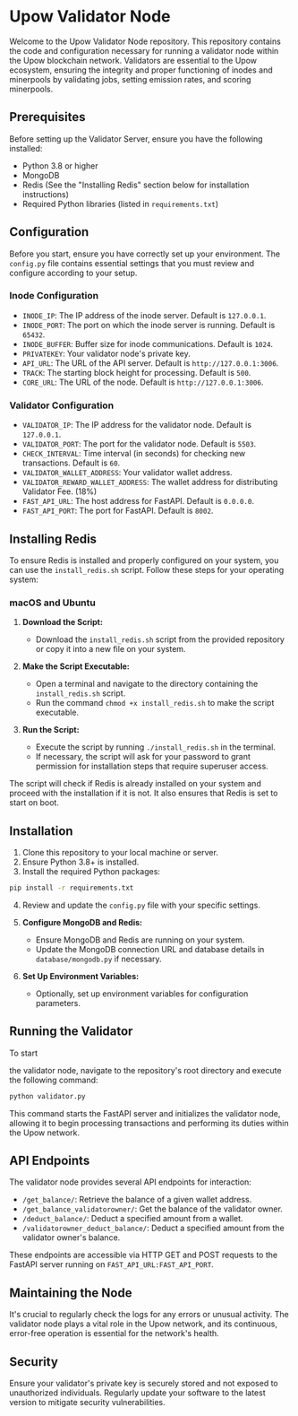 # Upow Validator Node

Welcome to the Upow Validator Node repository. This repository contains the code and configuration necessary for running a validator node within the Upow blockchain network. Validators are essential to the Upow ecosystem, ensuring the integrity and proper functioning of inodes and minerpools by validating jobs, setting emission rates, and scoring minerpools.

## Prerequisites

Before setting up the Validator Server, ensure you have the following installed:

- Python 3.8 or higher
- MongoDB
- Redis (See the "Installing Redis" section below for installation instructions)
- Required Python libraries (listed in `requirements.txt`)

## Configuration

Before you start, ensure you have correctly set up your environment. The `config.py` file contains essential settings that you must review and configure according to your setup.

### Inode Configuration

- `INODE_IP`: The IP address of the inode server. Default is `127.0.0.1`.
- `INODE_PORT`: The port on which the inode server is running. Default is `65432`.
- `INODE_BUFFER`: Buffer size for inode communications. Default is `1024`.
- `PRIVATEKEY`: Your validator node's private key.
- `API_URL`: The URL of the API server. Default is `http://127.0.0.1:3006`.
- `TRACK`: The starting block height for processing. Default is `500`.
- `CORE_URL`: The URL of the node. Default is `http://127.0.0.1:3006`.

### Validator Configuration

- `VALIDATOR_IP`: The IP address for the validator node. Default is `127.0.0.1`.
- `VALIDATOR_PORT`: The port for the validator node. Default is `5503`.
- `CHECK_INTERVAL`: Time interval (in seconds) for checking new transactions. Default is `60`.
- `VALIDATOR_WALLET_ADDRESS`: Your validator wallet address.
- `VALIDATOR_REWARD_WALLET_ADDRESS`: The wallet address for distributing Validator Fee. (18%)
- `FAST_API_URL`: The host address for FastAPI. Default is `0.0.0.0`.
- `FAST_API_PORT`: The port for FastAPI. Default is `8002`.

## Installing Redis

To ensure Redis is installed and properly configured on your system, you can use the `install_redis.sh` script. Follow these steps for your operating system:

### macOS and Ubuntu

1. **Download the Script:**

   - Download the `install_redis.sh` script from the provided repository or copy it into a new file on your system.

2. **Make the Script Executable:**

   - Open a terminal and navigate to the directory containing the `install_redis.sh` script.
   - Run the command `chmod +x install_redis.sh` to make the script executable.

3. **Run the Script:**
   - Execute the script by running `./install_redis.sh` in the terminal.
   - If necessary, the script will ask for your password to grant permission for installation steps that require superuser access.

The script will check if Redis is already installed on your system and proceed with the installation if it is not. It also ensures that Redis is set to start on boot.

## Installation

1. Clone this repository to your local machine or server.
2. Ensure Python 3.8+ is installed.
3. Install the required Python packages:

```bash
pip install -r requirements.txt
```

4. Review and update the `config.py` file with your specific settings.

5. **Configure MongoDB and Redis:**

   - Ensure MongoDB and Redis are running on your system.
   - Update the MongoDB connection URL and database details in `database/mongodb.py` if necessary.

6. **Set Up Environment Variables:**
   - Optionally, set up environment variables for configuration parameters.

## Running the Validator

To start

the validator node, navigate to the repository's root directory and execute the following command:

```bash
python validator.py
```

This command starts the FastAPI server and initializes the validator node, allowing it to begin processing transactions and performing its duties within the Upow network.

## API Endpoints

The validator node provides several API endpoints for interaction:

- `/get_balance/`: Retrieve the balance of a given wallet address.
- `/get_balance_validatorowner/`: Get the balance of the validator owner.
- `/deduct_balance/`: Deduct a specified amount from a wallet.
- `/validatorowner_deduct_balance/`: Deduct a specified amount from the validator owner's balance.

These endpoints are accessible via HTTP GET and POST requests to the FastAPI server running on `FAST_API_URL:FAST_API_PORT`.

## Maintaining the Node

It's crucial to regularly check the logs for any errors or unusual activity. The validator node plays a vital role in the Upow network, and its continuous, error-free operation is essential for the network's health.

## Security

Ensure your validator's private key is securely stored and not exposed to unauthorized individuals. Regularly update your software to the latest version to mitigate security vulnerabilities.
